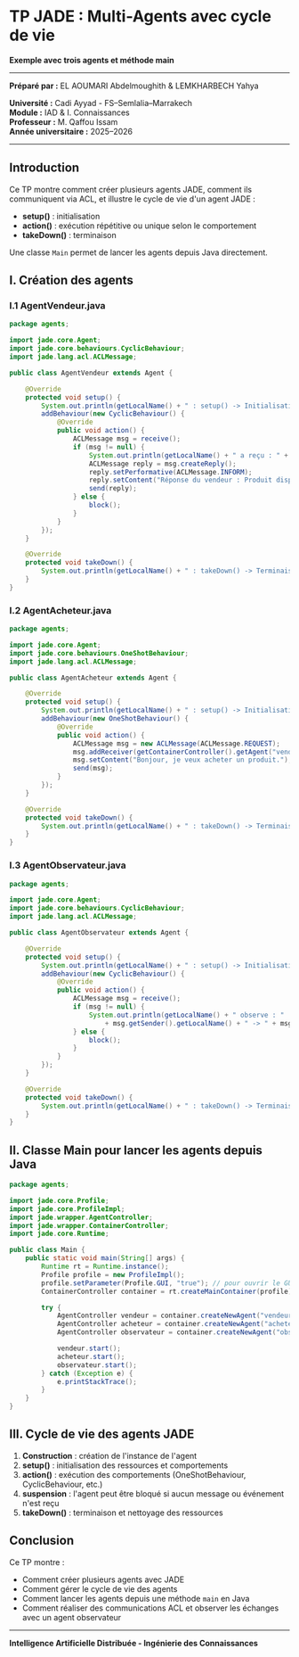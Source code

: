 # TP JADE : Multi-Agents avec cycle de vie

**Exemple avec trois agents et méthode main**

---

**Préparé par :** EL AOUMARI Abdelmoughith & LEMKHARBECH Yahya

**Université :** Cadi Ayyad - FS–Semlalia–Marrakech  
**Module :** IAD & I. Connaissances  
**Professeur :** M. Qaffou Issam  
**Année universitaire :** 2025–2026

---

## Introduction

Ce TP montre comment créer plusieurs agents JADE, comment ils communiquent via ACL, et illustre le cycle de vie d'un agent JADE :

- **setup()** : initialisation
- **action()** : exécution répétitive ou unique selon le comportement
- **takeDown()** : terminaison

Une classe `Main` permet de lancer les agents depuis Java directement.

## I. Création des agents

### I.1 AgentVendeur.java

```java
package agents;

import jade.core.Agent;
import jade.core.behaviours.CyclicBehaviour;
import jade.lang.acl.ACLMessage;

public class AgentVendeur extends Agent {

    @Override
    protected void setup() {
        System.out.println(getLocalName() + " : setup() -> Initialisation.");
        addBehaviour(new CyclicBehaviour() {
            @Override
            public void action() {
                ACLMessage msg = receive();
                if (msg != null) {
                    System.out.println(getLocalName() + " a reçu : " + msg.getContent());
                    ACLMessage reply = msg.createReply();
                    reply.setPerformative(ACLMessage.INFORM);
                    reply.setContent("Réponse du vendeur : Produit disponible !");
                    send(reply);
                } else {
                    block();
                }
            }
        });
    }

    @Override
    protected void takeDown() {
        System.out.println(getLocalName() + " : takeDown() -> Terminaison de l'agent.");
    }
}
```

### I.2 AgentAcheteur.java

```java
package agents;

import jade.core.Agent;
import jade.core.behaviours.OneShotBehaviour;
import jade.lang.acl.ACLMessage;

public class AgentAcheteur extends Agent {

    @Override
    protected void setup() {
        System.out.println(getLocalName() + " : setup() -> Initialisation.");
        addBehaviour(new OneShotBehaviour() {
            @Override
            public void action() {
                ACLMessage msg = new ACLMessage(ACLMessage.REQUEST);
                msg.addReceiver(getContainerController().getAgent("vendeur").getAID());
                msg.setContent("Bonjour, je veux acheter un produit.");
                send(msg);
            }
        });
    }

    @Override
    protected void takeDown() {
        System.out.println(getLocalName() + " : takeDown() -> Terminaison de l'agent.");
    }
}
```

### I.3 AgentObservateur.java

```java
package agents;

import jade.core.Agent;
import jade.core.behaviours.CyclicBehaviour;
import jade.lang.acl.ACLMessage;

public class AgentObservateur extends Agent {

    @Override
    protected void setup() {
        System.out.println(getLocalName() + " : setup() -> Initialisation.");
        addBehaviour(new CyclicBehaviour() {
            @Override
            public void action() {
                ACLMessage msg = receive();
                if (msg != null) {
                    System.out.println(getLocalName() + " observe : " 
                        + msg.getSender().getLocalName() + " -> " + msg.getContent());
                } else {
                    block();
                }
            }
        });
    }

    @Override
    protected void takeDown() {
        System.out.println(getLocalName() + " : takeDown() -> Terminaison de l'agent.");
    }
}
```

## II. Classe Main pour lancer les agents depuis Java

```java
package agents;

import jade.core.Profile;
import jade.core.ProfileImpl;
import jade.wrapper.AgentController;
import jade.wrapper.ContainerController;
import jade.core.Runtime;

public class Main {
    public static void main(String[] args) {
        Runtime rt = Runtime.instance();
        Profile profile = new ProfileImpl();
        profile.setParameter(Profile.GUI, "true"); // pour ouvrir le GUI JADE
        ContainerController container = rt.createMainContainer(profile);

        try {
            AgentController vendeur = container.createNewAgent("vendeur", "agents.AgentVendeur", null);
            AgentController acheteur = container.createNewAgent("acheteur", "agents.AgentAcheteur", null);
            AgentController observateur = container.createNewAgent("observateur", "agents.AgentObservateur", null);

            vendeur.start();
            acheteur.start();
            observateur.start();
        } catch (Exception e) {
            e.printStackTrace();
        }
    }
}
```

## III. Cycle de vie des agents JADE

1. **Construction** : création de l'instance de l'agent
2. **setup()** : initialisation des ressources et comportements
3. **action()** : exécution des comportements (OneShotBehaviour, CyclicBehaviour, etc.)
4. **suspension** : l'agent peut être bloqué si aucun message ou événement n'est reçu
5. **takeDown()** : terminaison et nettoyage des ressources

## Conclusion

Ce TP montre :

- Comment créer plusieurs agents avec JADE
- Comment gérer le cycle de vie des agents
- Comment lancer les agents depuis une méthode `main` en Java
- Comment réaliser des communications ACL et observer les échanges avec un agent observateur

---

**Intelligence Artificielle Distribuée - Ingénierie des Connaissances**
